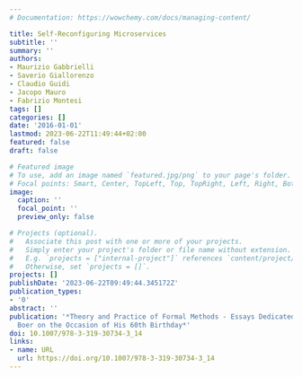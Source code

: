 ```yaml
---
# Documentation: https://wowchemy.com/docs/managing-content/

title: Self-Reconfiguring Microservices
subtitle: ''
summary: ''
authors:
- Maurizio Gabbrielli
- Saverio Giallorenzo
- Claudio Guidi
- Jacopo Mauro
- Fabrizio Montesi
tags: []
categories: []
date: '2016-01-01'
lastmod: 2023-06-22T11:49:44+02:00
featured: false
draft: false

# Featured image
# To use, add an image named `featured.jpg/png` to your page's folder.
# Focal points: Smart, Center, TopLeft, Top, TopRight, Left, Right, BottomLeft, Bottom, BottomRight.
image:
  caption: ''
  focal_point: ''
  preview_only: false

# Projects (optional).
#   Associate this post with one or more of your projects.
#   Simply enter your project's folder or file name without extension.
#   E.g. `projects = ["internal-project"]` references `content/project/deep-learning/index.md`.
#   Otherwise, set `projects = []`.
projects: []
publishDate: '2023-06-22T09:49:44.345172Z'
publication_types:
- '0'
abstract: ''
publication: '*Theory and Practice of Formal Methods - Essays Dedicated to Frank de
  Boer on the Occasion of His 60th Birthday*'
doi: 10.1007/978-3-319-30734-3_14
links:
- name: URL
  url: https://doi.org/10.1007/978-3-319-30734-3_14
---
```

